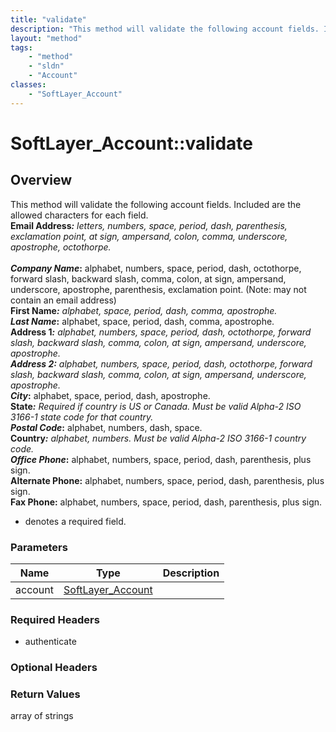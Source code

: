 ```yaml
---
title: "validate"
description: "This method will validate the following account fields. Included are the allowed characters for each field.<br> <strong>... "
layout: "method"
tags:
    - "method"
    - "sldn"
    - "Account"
classes:
    - "SoftLayer_Account"
---
```

# SoftLayer_Account::validate
## Overview 
This method will validate the following account fields. Included are the allowed characters for each field.<br> <strong>Email Address<sup>*</sup>:</strong> letters, numbers, space, period, dash, parenthesis, exclamation point, at sign, ampersand, colon, comma, underscore, apostrophe, octothorpe.<br><br> <strong>Company Name<sup>*</sup>:</strong> alphabet, numbers, space, period, dash, octothorpe, forward slash, backward slash, comma, colon, at sign, ampersand, underscore, apostrophe, parenthesis, exclamation point. (Note: may not contain an email address)<br> <strong>First Name<sup>*</sup>:</strong> alphabet, space, period, dash, comma, apostrophe.<br> <strong>Last Name<sup>*</sup>:</strong> alphabet, space, period, dash, comma, apostrophe.<br> <strong>Address 1<sup>*</sup>:</strong> alphabet, numbers, space, period, dash, octothorpe, forward slash, backward slash, comma, colon, at sign, ampersand, underscore, apostrophe.<br> <strong>Address 2:</strong> alphabet, numbers, space, period, dash, octothorpe, forward slash, backward slash, comma, colon, at sign, ampersand, underscore, apostrophe.<br> <strong>City<sup>*</sup>:</strong> alphabet, space, period, dash, apostrophe.<br> <strong>State<sup>*</sup>:</strong> Required if country is US or Canada. Must be valid Alpha-2 ISO 3166-1 state code for that country.<br> <strong>Postal Code<sup>*</sup>:</strong> alphabet, numbers, dash, space.<br> <strong>Country<sup>*</sup>:</strong> alphabet, numbers. Must be valid Alpha-2 ISO 3166-1 country code.<br> <strong>Office Phone<sup>*</sup>:</strong> alphabet, numbers, space, period, dash, parenthesis, plus sign.<br> <strong>Alternate Phone:</strong> alphabet, numbers, space, period, dash, parenthesis, plus sign.<br> <strong>Fax Phone:</strong> alphabet, numbers, space, period, dash, parenthesis, plus sign.<br> 
* denotes a required field.

### Parameters 
|Name | Type | Description |
| --- | --- | --- |
|account| <a href='/reference/datatypes/SoftLayer_Account'>SoftLayer_Account </a>| |


### Required Headers
* authenticate

### Optional Headers

### Return Values
array of strings
